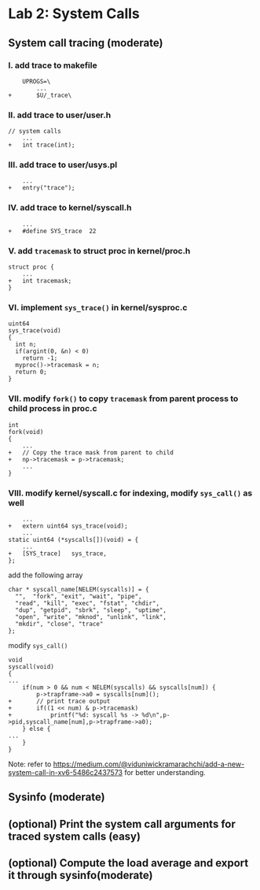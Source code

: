 # Lab 2: System Calls
## System call tracing (moderate)
### I. add trace to makefile
```
    UPROGS=\
        ...
+       $U/_trace\
```
### II. add trace to user/user.h
```
// system calls
    ...
+   int trace(int);
```
### III. add trace to user/usys.pl
```
    ...
+   entry("trace");
```
### IV. add trace to kernel/syscall.h
```
    ...
+   #define SYS_trace  22
```
### V. add `tracemask` to struct proc in kernel/proc.h
```
struct proc {
    ...
+   int tracemask;
}
```
### VI. implement `sys_trace()` in kernel/sysproc.c
```
uint64
sys_trace(void)
{
  int n;
  if(argint(0, &n) < 0)
    return -1;
  myproc()->tracemask = n;
  return 0;
}
```
### VII. modify `fork()` to copy `tracemask` from parent process to child process in proc.c
```
int
fork(void)
{
    ...
+   // Copy the trace mask from parent to child
+   np->tracemask = p->tracemask;
    ...
}
```
### VIII. modify kernel/syscall.c for indexing, modify `sys_call()` as well
```
    ...
+   extern uint64 sys_trace(void);
    ...
static uint64 (*syscalls[])(void) = {
    ...
+   [SYS_trace]   sys_trace,
};
```
add the following array
```
char * syscall_name[NELEM(syscalls)] = {
  "",  "fork", "exit", "wait", "pipe",
  "read", "kill", "exec", "fstat", "chdir",
  "dup", "getpid", "sbrk", "sleep", "uptime",
  "open", "write", "mknod", "unlink", "link",
  "mkdir", "close", "trace"
};
```
modify `sys_call()`
```
void
syscall(void)
{
...
    if(num > 0 && num < NELEM(syscalls) && syscalls[num]) {
        p->trapframe->a0 = syscalls[num]();
+       // print trace output
+       if((1 << num) & p->tracemask)
+           printf("%d: syscall %s -> %d\n",p->pid,syscall_name[num],p->trapframe->a0);
    } else {
...
    }
}
```
Note: refer to https://medium.com/@viduniwickramarachchi/add-a-new-system-call-in-xv6-5486c2437573 for better understanding.
## Sysinfo (moderate)
## (optional) Print the system call arguments for traced system calls (easy)
## (optional) Compute the load average and export it through sysinfo(moderate)